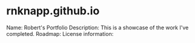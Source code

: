 # rnknapp.github.io
Name: Robert's Portfolio
Description: This is a showcase of the work I've completed.
Roadmap: 
License information:
